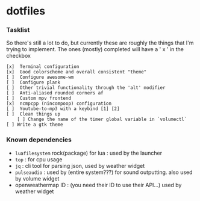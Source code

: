 # dotfiles

### Tasklist

  So there's still a lot to do, but currently these are roughly the things 
  that I'm trying to implement. The ones (mostly) completed will have a
  ' x ' in the checkbox

    [x]  Terminal configuration
    [x]  Good colorscheme and overall consistent "theme"
    [ ]  Configure awesome-wm
    [ ]  Configure plank
    [ ]  Other trivial functionality through the 'alt' modifier
    [ ]  Anti-aliased rounded corners af
    [ ]  Custom mpv frontend
    [x]  ncmpcpp (nincompoop) configuration
    [ ]  Youtube-to-mp3 with a keybind [1] [2]
    [ ]  Clean things up
        [ ] Change the name of the timer global variable in `volumectl`
    [ ] Write a gtk theme

[1]: https://stackoverflow.com/questions/46079716/firefox-webextension-api-how-to-get-the-url-of-the-active-tab
[2]: https://stackoverflow.com/questions/41940986/get-tab-url-from-page-action-webextensions-android

### Known dependencies
* `luafilesystem` rock(package) for lua : used by the launcher
* `top` : for cpu usage
* `jq` : cli tool for parsing json, used by weather widget
* `pulseaudio` : used by (entire system???) for sound outputting. also used by volume widget
* openweathermap ID : (you need their ID to use their API...) used by weather widget
